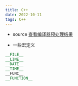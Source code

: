```yaml
---
title: C++
date: 2022-10-11  
tags: C++  
---
```


- source
[查看编译器预处理结果](https://cppinsights.io/)

- 一些宏定义
```C++
__FILE__  
__LINE__  
__DATE__  
__TIME__  
__FUNC__
__FUNCTION__
```